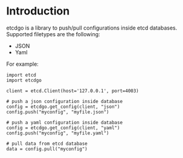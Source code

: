 
Introduction
============

etcdgo is a library to push/pull configurations inside etcd databases.
Supported filetypes are the following:

* JSON
* Yaml

For example:

    import etcd
    import etcdgo

    client = etcd.Client(host='127.0.0.1', port=4003)

    # push a json configuration inside database
    config = etcdgo.get_config(client, "json")
    config.push("myconfig", "myfile.json")

    # push a yaml configuration inside database
    config = etcdgo.get_config(client, "yaml")
    config.push("myconfig", "myfile.yaml")

    # pull data from etcd database
    data = config.pull("myconfig")

